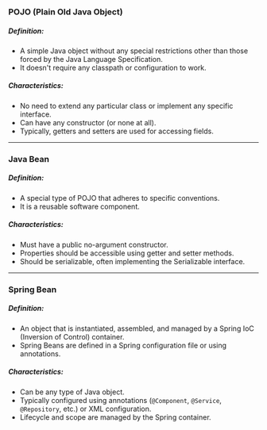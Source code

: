 ### POJO (Plain Old Java Object)
##### Definition:
- A simple Java object without any special restrictions other than those forced by the Java Language Specification.
- It doesn't require any classpath or configuration to work.
##### Characteristics:
- No need to extend any particular class or implement any specific interface.
- Can have any constructor (or none at all).
- Typically, getters and setters are used for accessing fields.

---

### Java Bean
##### Definition:
- A special type of POJO that adheres to specific conventions. 
- It is a reusable software component.
##### Characteristics:
- Must have a public no-argument constructor.
- Properties should be accessible using getter and setter methods.
- Should be serializable, often implementing the Serializable interface.

---

### Spring Bean
##### Definition:
- An object that is instantiated, assembled, and managed by a Spring IoC (Inversion of Control) container.
- Spring Beans are defined in a Spring configuration file or using annotations.
##### Characteristics:
- Can be any type of Java object.
- Typically configured using annotations (`@Component`, `@Service`, `@Repository`, etc.) or XML configuration.
- Lifecycle and scope are managed by the Spring container.
